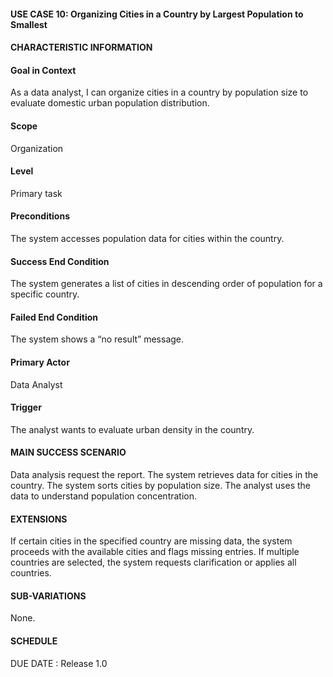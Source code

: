 #### **USE CASE 10: Organizing Cities in a Country by Largest Population to Smallest**
#### **CHARACTERISTIC INFORMATION**

#### **Goal in Context**
As a data analyst, I can organize cities in a country by population size to evaluate domestic urban population distribution.

#### **Scope**
Organization

#### **Level**
Primary task

#### **Preconditions**
The system accesses population data for cities within the country.

#### **Success End Condition**
The system generates a list of cities in descending order of population for a specific country.

#### **Failed End Condition**
The system shows a “no result” message.

#### **Primary Actor**
Data Analyst

#### **Trigger**
The analyst wants to evaluate urban density in the country.

#### **MAIN SUCCESS SCENARIO**
Data analysis request the report.
The system retrieves data for cities in the country.
The system sorts cities by population size.
The analyst uses the data to understand population concentration.
#### **EXTENSIONS**
If certain cities in the specified country are missing data, the system proceeds with the available cities and flags missing entries.
If multiple countries are selected, the system requests clarification or applies all countries.

#### **SUB-VARIATIONS**
None.

#### **SCHEDULE**
DUE DATE : Release 1.0